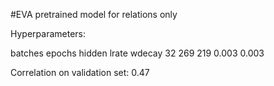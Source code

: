 #EVA pretrained model for relations only

Hyperparameters:

batches	epochs	hidden	lrate	wdecay
32	269	219	0.003	0.003


Correlation on validation set: 0.47
